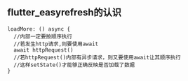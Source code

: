 flutter_easyrefresh的认识
-----
```
loadMore: () async {
  //内部一定要按顺序执行
  //若发生http请求,则要使用await
  await httpRequest()
  //若httpRequest()内部有异步请求，则又要使用await让其顺序执行
  //这样setState()才能够正确反映是否加载了数据
}
```
